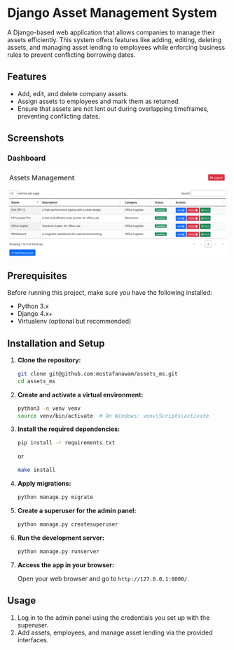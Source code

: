 # Django Asset Management System

A Django-based web application that allows companies to manage their assets efficiently. This system offers features like adding, editing, deleting assets, and managing asset lending to employees while enforcing business rules to prevent conflicting borrowing dates.

## Features
- Add, edit, and delete company assets.
- Assign assets to employees and mark them as returned.
- Ensure that assets are not lent out during overlapping timeframes, preventing conflicting dates.

## Screenshots

### Dashboard
![Dashboard Screenshot](screenshots/main.png)

<!-- ### Asset Management
![Asset Management Screenshot](path/to/screenshot2.png) -->

## Prerequisites

Before running this project, make sure you have the following installed:
- Python 3.x
- Django 4.x+
- Virtualenv (optional but recommended)

## Installation and Setup

1. **Clone the repository:**

    ```bash
    git clone git@github.com:mostafanawam/assets_ms.git
    cd assets_ms
    ```

2. **Create and activate a virtual environment:**

    ```bash
    python3 -m venv venv
    source venv/bin/activate  # On Windows: venv\Scripts\activate
    ```

3. **Install the required dependencies:**

    ```bash
    pip install -r requirements.txt
    ```
    or 

    ```bash
    make install
    ```
4. **Apply migrations:**

    ```bash
    python manage.py migrate
    ```

5. **Create a superuser for the admin panel:**

    ```bash
    python manage.py createsuperuser
    ```

6. **Run the development server:**

    ```bash
    python manage.py runserver
    ```

7. **Access the app in your browser:**

    Open your web browser and go to `http://127.0.0.1:8000/`.

## Usage

1. Log in to the admin panel using the credentials you set up with the superuser.
2. Add assets, employees, and manage asset lending via the provided interfaces.

<!-- ## Environment Variables

For sensitive settings (like database passwords or secret keys), use a `.env` file in the project root. You can copy the `.env.example` file and update it:

```bash
cp .env.example .env -->
